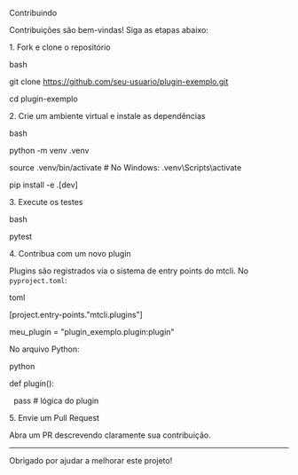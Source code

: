 Contribuindo



Contribuições são bem-vindas! Siga as etapas abaixo:



1\. Fork e clone o repositório



bash

git clone https://github.com/seu-usuario/plugin-exemplo.git

cd plugin-exemplo





2\. Crie um ambiente virtual e instale as dependências



bash

python -m venv .venv

source .venv/bin/activate  # No Windows: .venv\\Scripts\\activate

pip install -e .\[dev]





3\. Execute os testes



bash

pytest





4\. Contribua com um novo plugin



Plugins são registrados via o sistema de entry points do mtcli. No `pyproject.toml`:



toml

\[project.entry-points."mtcli.plugins"]

meu\_plugin = "plugin\_exemplo.plugin:plugin"





No arquivo Python:



python

def plugin():

&nbsp;   pass  # lógica do plugin





5\. Envie um Pull Request



Abra um PR descrevendo claramente sua contribuição.



---



Obrigado por ajudar a melhorar este projeto!





